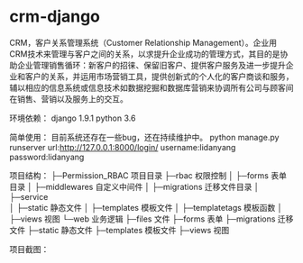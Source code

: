 # crm-django

CRM，客户关系管理系统（Customer Relationship Management）。企业用CRM技术来管理与客户之间的关系，以求提升企业成功的管理方式，其目的是协助企业管理销售循环：新客户的招徕、保留旧客户、提供客户服务及进一步提升企业和客户的关系，并运用市场营销工具，提供创新式的个人化的客户商谈和服务，辅以相应的信息系统或信息技术如数据挖掘和数据库营销来协调所有公司与顾客间在销售、营销以及服务上的交互。


环境依赖：
  django 1.9.1
  python 3.6
  
  
简单使用：
  目前系统还存在一些bug，还在持续维护中。
  python manage.py runserver
  url:http://127.0.0.1:8000/login/
  username:lidanyang password:lidanyang


项目结构：
├─Permission_RBAC 项目目录
├─rbac  权限控制
│  ├─forms  表单目录
│  ├─middlewares  自定义中间件
│  ├─migrations 迁移文件目录
│  ├─service  
│  ├─static 静态文件
│  ├─templates  模板文件
│  ├─templatetags 模板函数
│  ├─views  视图
└─web 业务逻辑
    ├─files 文件
    ├─forms 表单
    ├─migrations 迁移文件
    ├─static  静态文件
    ├─templates 模板文件
    ├─views 视图

项目截图：
  
